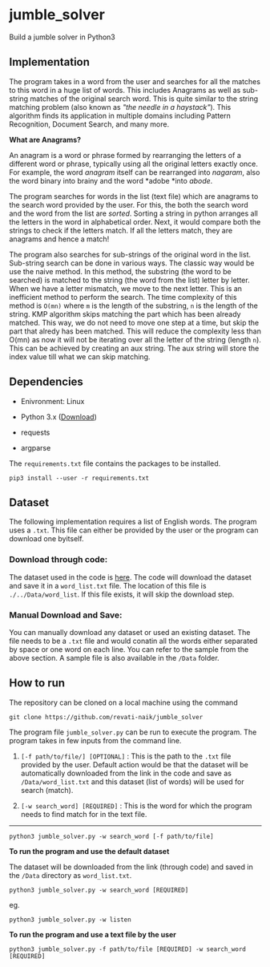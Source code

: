 # jumble_solver

Build a jumble solver in Python3

## Implementation

The program takes in a word from the user and searches for all the matches to this word in a huge list of words. This includes Anagrams as well as sub-string matches of the original search word. This is quite similar to the string matching problem (also known as *"the needle in a haystack"*). This algorithm finds its application in multiple domains including Pattern Recognition, Document Search, and many more.  

**What are Anagrams?**

An anagram is a word or phrase formed by rearranging the letters of a different word or phrase, typically using all the original letters exactly once. For example, the word *anagram* itself can be rearranged into *nagaram*, also the word binary into brainy and the word *adobe *into *abode*. 

The program searches for words in the list (text file) which are anagrams to the search word provided by the user. For this, the both the search word and the word from the list are *sorted*. Sorting a string in python arranges all the letters in the word in alphabetical order. Next, it would compare both the strings to check if the letters match. If all the letters match, they are anagrams and hence a match!

The program also searches for sub-strings of the original word in the list. Sub-string search can be done in various ways. The classic way would be use the naive method. In this method, the substring (the word to be searched) is matched to the string (the word from the list) letter by letter. When we have a letter mismatch, we move to the next letter. This is an inefficient method to perform the search. The time complexity of this method is `O(mn)` where `m` is the length of the substring, `n` is the length of the string. KMP algorithm skips matching the part which has been already matched. This way, we do not need to move one step at a time, but skip the part that alredy has been matched. This will reduce the complexity less than O(mn) as now it will not be iterating over all the letter of the string (length `n`). This can be achieved by creating an aux string. The aux string will store the index value till what we can skip matching. 


## Dependencies

  * Enivronment: Linux
  
  * Python 3.x ([Download](https://www.python.org/downloads/))
  
  * requests

  * argparse

The `requirements.txt` file contains the packages to be installed. 

    pip3 install --user -r requirements.txt

   

## Dataset 

The following implementation requires a list of English words. The program uses a `.txt`. This file can either be provided by the user or the program can download one byitself. 

### Download through code: 

The dataset used in the code is [here](http://www.mit.edu/~ecprice/wordlist.10000). The code will download the dataset and save it in a `word_list.txt` file. The location of this file is `./../Data/word_list`. If this file exists, it will skip the download step. 

### Manual Download and Save:

You can manually download any dataset or used an existing dataset. The file needs to be a `.txt` file and would conatin all the words either separated by space or one word on each line. You can refer to the sample from the above section. A sample file is also available in the `/Data` folder. 

## How to run   

The repository can be cloned on a local machine using the command

    git clone https://github.com/revati-naik/jumble_solver

The program file `jumble_solver.py` can be run to execute the program. The program takes in few inputs from the command line. 

1. `[-f path/to/file/] [OPTIONAL]` : This is the path to the `.txt` file provided by the user. Default action would be that the dataset will be automatically downloaded from the link in the code and save as `/Data/word_list.txt` and this dataset (list of words) will be used for search (match). 

2. `[-w search_word] [REQUIRED]` : This is the word for which the program needs to find match for in the text file. 

****

    python3 jumble_solver.py -w search_word [-f path/to/file]



**To run the program and use the default dataset**

The dataset will be downloaded from the link (through code) and saved in the `/Data` directory as `word_list.txt`. 

    python3 jumble_solver.py -w search_word [REQUIRED]

eg. 

    python3 jumble_solver.py -w listen

**To run the program and use a text file by the user**

    python3 jumble_solver.py -f path/to/file [REQUIRED] -w search_word [REQUIRED]


